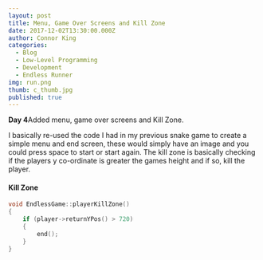 ```yaml
---
layout: post
title: Menu, Game Over Screens and Kill Zone
date: 2017-12-02T13:30:00.000Z
author: Connor King
categories:
  - Blog
  - Low-Level Programming
  - Development
  - Endless Runner
img: run.png
thumb: c_thumb.jpg
published: true
---
```


<b>Day 4</b>Added menu, game over screens and Kill Zone.<!--more-->

I basically re-used the code I had in my previous snake game to create a simple menu and end screen, these would simply have an image and you could press space to start or start again. The kill zone is basically checking if the players y co-ordinate is greater the games height and if so, kill the player.

#### Kill Zone
```C++
void EndlessGame::playerKillZone()
{
	if (player->returnYPos() > 720)
	{
		end();
	}
}
```
